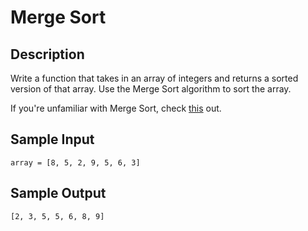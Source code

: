 # Merge Sort

## Description
Write a function that takes in an array of integers and returns a sorted version of that array. Use the Merge Sort algorithm to sort the array.

If you're unfamiliar with Merge Sort, check [this](https://en.wikipedia.org/wiki/Merge_sort) out.

## Sample Input
```
array = [8, 5, 2, 9, 5, 6, 3]
```

## Sample Output
```
[2, 3, 5, 5, 6, 8, 9]
```